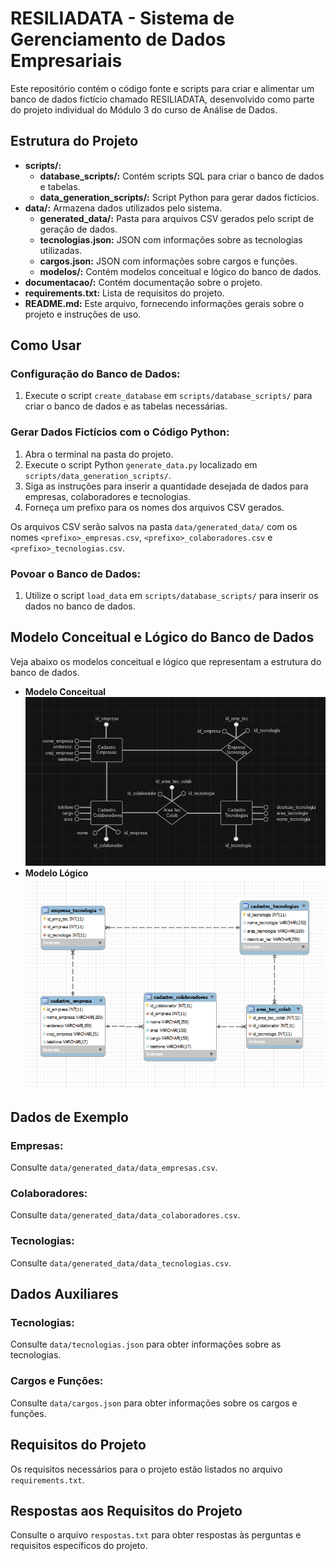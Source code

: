 # RESILIADATA - Sistema de Gerenciamento de Dados Empresariais

Este repositório contém o código fonte e scripts para criar e alimentar um banco de dados fictício chamado RESILIADATA, desenvolvido como parte do projeto individual do Módulo 3 do curso de Análise de Dados.

## Estrutura do Projeto

- **scripts/:**
  - **database_scripts/:** Contém scripts SQL para criar o banco de dados e tabelas.
  - **data_generation_scripts/:** Script Python para gerar dados fictícios.
- **data/:** Armazena dados utilizados pelo sistema.
  - **generated_data/:** Pasta para arquivos CSV gerados pelo script de geração de dados.
  - **tecnologias.json:** JSON com informações sobre as tecnologias utilizadas.
  - **cargos.json:** JSON com informações sobre cargos e funções.
  - **modelos/:** Contém modelos conceitual e lógico do banco de dados.
- **documentacao/:** Contém documentação sobre o projeto.
- **requirements.txt:** Lista de requisitos do projeto.
- **README.md:** Este arquivo, fornecendo informações gerais sobre o projeto e instruções de uso.

## Como Usar

### Configuração do Banco de Dados:

1. Execute o script `create_database` em `scripts/database_scripts/` para criar o banco de dados e as tabelas necessárias.

### Gerar Dados Fictícios com o Código Python:

1. Abra o terminal na pasta do projeto.
2. Execute o script Python `generate_data.py` localizado em `scripts/data_generation_scripts/`.
3. Siga as instruções para inserir a quantidade desejada de dados para empresas, colaboradores e tecnologias.
4. Forneça um prefixo para os nomes dos arquivos CSV gerados.

Os arquivos CSV serão salvos na pasta `data/generated_data/` com os nomes `<prefixo>_empresas.csv`, `<prefixo>_colaboradores.csv` e `<prefixo>_tecnologias.csv`.

### Povoar o Banco de Dados:

1. Utilize o script `load_data` em `scripts/database_scripts/` para inserir os dados no banco de dados.

## Modelo Conceitual e Lógico do Banco de Dados

Veja abaixo os modelos conceitual e lógico que representam a estrutura do banco de dados.

- **Modelo Conceitual**
  ![Modelo Conceitual](./modelos/modelo_conceitual.png)
- **Modelo Lógico**
  ![Modelo Logico](./modelos/modelo_logico.png)

## Dados de Exemplo

### Empresas:

Consulte `data/generated_data/data_empresas.csv`.

### Colaboradores:

Consulte `data/generated_data/data_colaboradores.csv`.

### Tecnologias:

Consulte `data/generated_data/data_tecnologias.csv`.

## Dados Auxiliares

### Tecnologias:

Consulte `data/tecnologias.json` para obter informações sobre as tecnologias.

### Cargos e Funções:

Consulte `data/cargos.json` para obter informações sobre os cargos e funções.

## Requisitos do Projeto

Os requisitos necessários para o projeto estão listados no arquivo `requirements.txt`.

## Respostas aos Requisitos do Projeto

Consulte o arquivo `respostas.txt` para obter respostas às perguntas e requisitos específicos do projeto.
